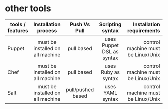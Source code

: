 # other tools


| tools / features   | Installation process                  | Push Vs Pull               | Scripting syntax           | Installation requirements              |
| ------------------ |:-------------------------------------:|:--------------------------:|:--------------------------:| --------------------------------------:|
| Puppet             | must be installed on all machine      | pull based                 | uses Puppet DSL as syntax  | control machine must be Linux/Unix     |
| Chef               | must be installed on all machine      | pull based                 | uses Ruby as syntax        | control machine must be Linux/Unix     |
| Salt               | must be installed on all machine      | pull/pushed based          | uses YAML syntax           | control machine must be Linux/Unix     |
